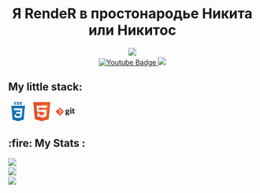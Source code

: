 <!-- BLOG-POST-LIST:START -->
<div id="header" align="center">
  <h1>Я RendeR в простонародье Никита или Никитос </h1>
  <img src="https://media.giphy.com/media/oFvFtrhrmIFFe/giphy.gif" width="45%"/>
</div>
<div id="badges" align="center">
<a href="https://www.youtube.com/channel/UCEntnFJwDT0F7PipXAFJTGA">
	<img src="https://img.shields.io/badge/YouTube-red?style=for-the-badge&logo=youtube&logoColor=white" alt="Youtube Badge"/>
</a>
<a href="https://steamcommunity.com/id/Renber_54/">
	<img src="https://img.shields.io/badge/steam-%23000000.svg?style=for-the-badge&logo=steam&logoColor=white" />
</a>

	
</div>
<div>
  <h2>Мy little stack:</h2>
  <img src="https://github.com/devicons/devicon/blob/master/icons/css3/css3-plain-wordmark.svg"  title="CSS3" alt="CSS" width="40" height="40"/>&nbsp;
  <img src="https://github.com/devicons/devicon/blob/master/icons/html5/html5-original.svg" title="HTML5" alt="HTML" width="40" height="40"/>&nbsp;
  <img src="https://github.com/devicons/devicon/blob/master/icons/git/git-original-wordmark.svg" title="Git" **alt="Git" width="40" height="40"/>
</div>
<h2>:fire: My Stats :</h2>
<div>
  <img src="http://github-readme-streak-stats.herokuapp.com?user=render66&theme=radical"/><br>
	<img src="https://github-readme-stats.vercel.app/api?username=RendeR66&show_icons=true&theme=radical"/><br>
	<img src="https://github-readme-stats.vercel.app/api/top-langs/?username=RendeR66&theme=radical" width="50%" />
</div>
<!-- BLOG-POST-LIST:END -->
